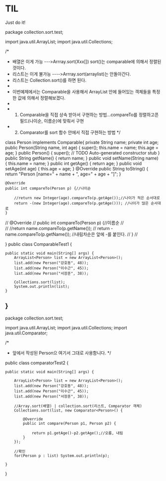 # TIL
Just do it!

package collection.sort.test;

import java.util.ArrayList;
import java.util.Collections;

/*
 * 배열은 이게 가능 --->Arrray.sort(Xxx[]) sort()는 comparable에 의해서 정렬된 것이다.
 *  리스트는 이게 불가능 ---->Arrray.sort(arraylist)는 안돌아간다.
 *  리스트는 Collection.sort()를 하면 된다.
 *  
 *  이번예제에서는 Comparable을 사용해서 ArrayList 안에 들어있는 객체들을 특정한 값에 의해서 정렬해보겠다. 
 * 
 * 1. Comparable을 직접 상속 받아서 구현하는 방법...compareTo를 정렬하고픈 필드(나이순, 이름순)에 맞춰서 구현
 * 2. Comparator를 sort 함수 안에서 직접 구현하는 방법
 */

class Person implements Comparable<Person>{
	private String name;
	private int age;
	public Person(String name, int age) {
		super();
		this.name = name;
		this.age = age;
	}
	public Person() {
		super();
		// TODO Auto-generated constructor stub
	}
	public String getName() {
		return name;
	}
	public void setName(String name) {
		this.name = name;
	}
	public int getAge() {
		return age;
	}
	public void setAge(int age) {
		this.age = age;
	}
	@Override
	public String toString() {
		return "Person [name=" + name + ", age=" + age + "]";
	}
	
	@Override
	public int compareTo(Person p) {//나이순
		
		//return new Integer(age).compareTo(p.getAge());//나이가 적은 순서대로
		return -(new Integer(age).compareTo(p.getAge())); //나이가 많은 순서대로
	}
	
	
//	@Override
//	public int compareTo(Person p) {//이름순
//		
//		//return name.compareTo(p.getName());
//		return -name.compareTo(p.getName()); //내림차순은 앞에 -를 붙인다.
//	}
//	
	
}
public class ComparableTest1 {

	public static void main(String[] args) {
		ArrayList<Person> list = new ArrayList<Person>();
		list.add(new Person("강호동", 48));
		list.add(new Person("이수근", 45));
		list.add(new Person("서장훈", 38));
		
		Collections.sort(list);
		System.out.println(list);
	}

}
------------------------------------------------------------------------------

package collection.sort.test;

import java.util.ArrayList;
import java.util.Collections;
import java.util.Comparator;

/*
 * 앞에서 작성된 Person으 여기서 그대로 사용함니다.
 */

public class comparatorTest2 {

	public static void main(String[] args) {
	
		ArrayList<Person> list = new ArrayList<Person>();
		list.add(new Person("강호동", 48));
		list.add(new Person("이수근", 45));
		list.add(new Person("서장훈", 38));
		
		//Array.sort(배열) | collection.sort(리스트, Comparator 객체)
		Collections.sort(list, new Comparator<Person>() {

			@Override
			public int compare(Person p1, Person p2) {
				
				return p1.getAge()-p2.getAge();//오름, 내림
			}
		});
		
		//확인
		for(Person p : list) System.out.println(p);
		
	}

}
